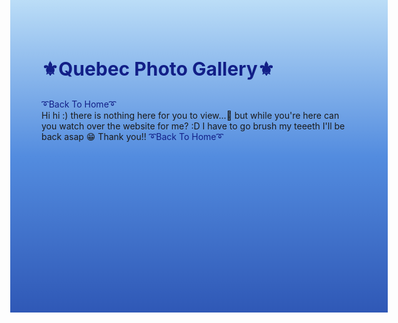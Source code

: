  <head>
<style>
body {
    height: 400px;
    background: linear-gradient(to bottom, #bbddf7 0%, #538cdf 50%, #2f58b6 100%)
}
</style>
</head>
 
 
 <h1 style="font-size:30px;"><p style="color:#121f87;">⚜️Quebec Photo Gallery⚜️</p></h1>

<style>
a:link {
  color: #121f87;
  background-color: transparent;
  text-decoration: none;
}
a:visited {
  color: #121f87;
  background-color: transparent;
  text-decoration: none;
}
a:hover {
  color: #538cdf;
  background-color: transparent;
  text-decoration: none;
}
a:active {
  color: #121f87;
  background-color: transparent;
  text-decoration: none;
}
</style>

[➰Back To Home➰](/index.md)
<br>
Hi hi :) there is nothing here for you to view...🙂 but while you're here can you watch over the website for me? :D
I have to go brush my teeeth I'll be back asap 😁
Thank you!!
[➰Back To Home➰](/index.md)